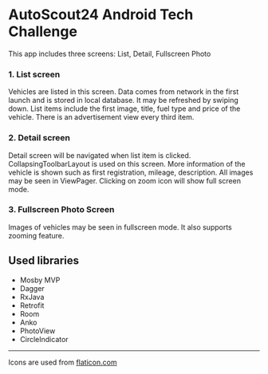 # AutoScout24 Android Tech Challenge

This app includes three screens: List, Detail, Fullscreen Photo

### 1. List screen
Vehicles are listed in this screen. Data comes from network
in the first launch and is stored in local database. It may be refreshed
by swiping down. List items include the first image, title,
fuel type and price of the vehicle. There is an advertisement view every third item.

### 2. Detail screen
Detail screen will be navigated when list item is clicked. CollapsingToolbarLayout
is used on this screen. More information of the vehicle is shown such as
first registration, mileage, description. All images may be seen in
ViewPager. Clicking on zoom icon will show full screen mode.

### 3. Fullscreen Photo Screen
Images of vehicles may be seen in fullscreen mode. It also supports
zooming feature.

## Used libraries
- Mosby MVP
- Dagger
- RxJava
- Retrofit
- Room
- Anko
- PhotoView
- CircleIndicator

---

Icons are used from [flaticon.com](https://www.flaticon.com)